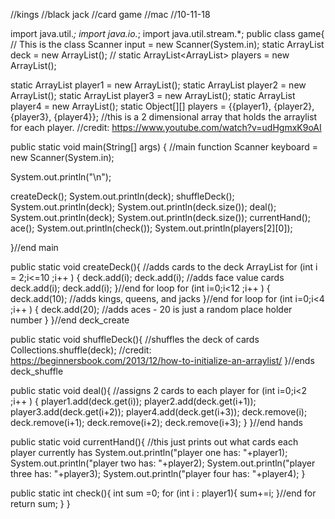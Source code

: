 //kings
//black jack
//card game
//mac
//10-11-18

import java.util.*;
import java.io.*;
import java.util.stream.*;
public class game{ // This is the class
  Scanner input = new Scanner(System.in);
  static ArrayList<Integer> deck = new ArrayList<Integer>();
//  static ArrayList<ArrayList<Object>> players = new ArrayList<Object>();


  static ArrayList<Integer> player1 = new ArrayList<Integer>();
  static ArrayList<Integer> player2 = new ArrayList<Integer>();
  static ArrayList<Integer> player3 = new ArrayList<Integer>();
  static ArrayList<Integer> player4 = new ArrayList<Integer>();
  static Object[][] players = {{player1}, {player2}, {player3}, {player4}};  //this is a 2 dimensional array that holds the arraylist for each player.
  //credit: https://www.youtube.com/watch?v=udHgmxK9oAI


  public static void main(String[] args) { //main function
  Scanner keyboard = new Scanner(System.in);

  System.out.println("\n");


  createDeck();
  System.out.println(deck);
  shuffleDeck();
  System.out.println(deck);
  System.out.println(deck.size());
  deal();
  System.out.println(deck);
  System.out.println(deck.size());
  currentHand();
  ace();
  System.out.println(check());
  System.out.println(players[2][0]);




  }//end main


  public static void createDeck(){     //adds cards to the deck ArrayList
    for (int i = 2;i<=10 ;i++ ) {
      deck.add(i);
      deck.add(i);                //adds face value cards
      deck.add(i);
      deck.add(i);
    }//end for loop
    for (int i=0;i<12 ;i++ ) {
      deck.add(10);               //adds kings, queens, and jacks
    }//end for loop
    for (int i=0;i<4 ;i++ ) {
      deck.add(20);               //adds aces - 20 is just a random place holder number
    }
  }//end deck_create

  public static void shuffleDeck(){     //shuffles the deck of cards
    Collections.shuffle(deck);          //credit: https://beginnersbook.com/2013/12/how-to-initialize-an-arraylist/
  }//ends deck_shuffle

  public static void deal(){         //assigns 2 cards to each player
    for (int i=0;i<2 ;i++ ) {
      player1.add(deck.get(i));
      player2.add(deck.get(i+1));
      player3.add(deck.get(i+2));
      player4.add(deck.get(i+3));
      deck.remove(i);
      deck.remove(i+1);
      deck.remove(i+2);
      deck.remove(i+3);
    }
  }//end hands

  public static void currentHand(){                     //this just prints out what cards each player currently has
    System.out.println("player one has: "+player1);
    System.out.println("player two has: "+player2);
    System.out.println("player three has: "+player3);
    System.out.println("player four has: "+player4);
  }

  public static int check(){
    int sum =0;
    for (int i : player1){
      sum+=i;
    }//end for
    return sum;
  }
}

